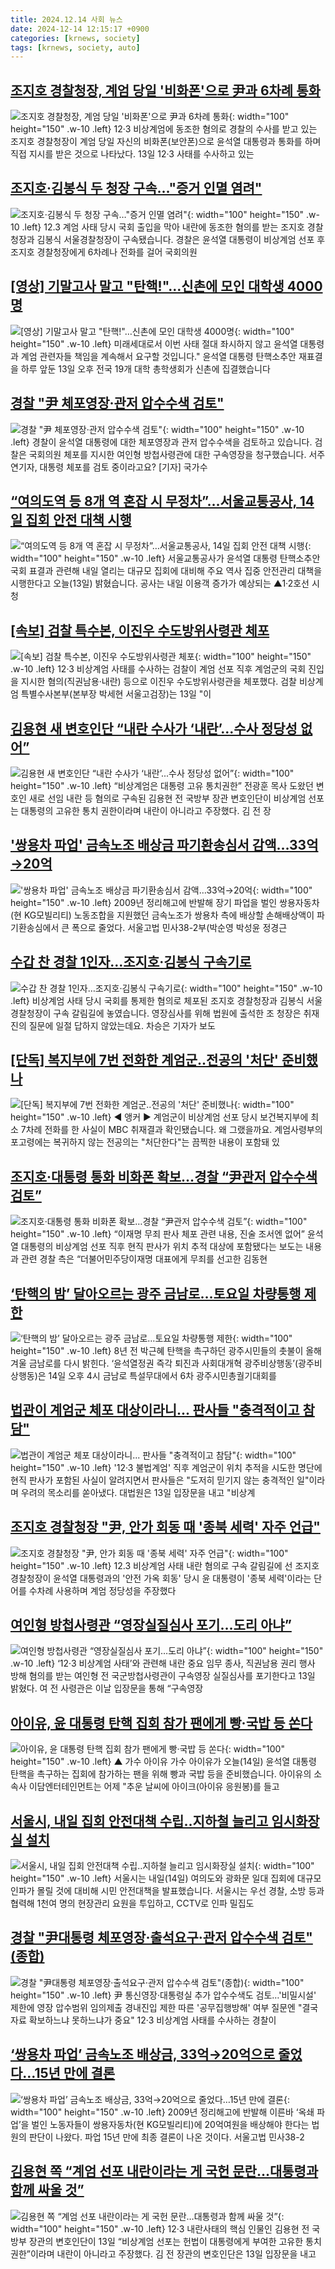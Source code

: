 ```yaml
---
title: 2024.12.14 사회 뉴스
date: 2024-12-14 12:15:17 +0900
categories: [krnews, society]
tags: [krnews, society, auto]
---
```

## [조지호 경찰청장, 계엄 당일 '비화폰'으로 尹과 6차례 통화](https://n.news.naver.com/mnews/article/011/0004427394)

![조지호 경찰청장, 계엄 당일 '비화폰'으로 尹과 6차례 통화](https://mimgnews.pstatic.net/image/origin/011/2024/12/13/4427394.jpg?type=nf220_150){: width="100" height="150" .w-10 .left}
12·3 비상계엄에 동조한 혐의로 경찰의 수사를 받고 있는 조지호 경찰청장이 계엄 당일 자신의 비화폰(보안폰)으로 윤석열 대통령과 통화를 하며 직접 지시를 받은 것으로 나타났다. 13일 12·3 사태를 수사하고 있는

## [조지호·김봉식 두 청장 구속…"증거 인멸 염려"](https://n.news.naver.com/mnews/article/055/0001215170)

![조지호·김봉식 두 청장 구속…"증거 인멸 염려"](https://mimgnews.pstatic.net/image/origin/055/2024/12/14/1215170.jpg?type=nf220_150){: width="100" height="150" .w-10 .left}
12.3 계엄 사태 당시 국회 출입을 막아 내란에 동조한 혐의를 받는 조지호 경찰청장과 김봉식 서울경찰청장이 구속됐습니다. 경찰은 윤석열 대통령이 비상계엄 선포 후 조지호 경찰청장에게 6차례나 전화를 걸어 국회의원

## [[영상] 기말고사 말고 "탄핵!"…신촌에 모인 대학생 4000명](https://n.news.naver.com/mnews/article/011/0004427667)

![[영상] 기말고사 말고 "탄핵!"…신촌에 모인 대학생 4000명](https://mimgnews.pstatic.net/image/origin/011/2024/12/14/4427667.jpg?type=nf220_150){: width="100" height="150" .w-10 .left}
미래세대로서 이번 사태 절대 좌시하지 않고 윤석열 대통령과 계엄 관련자들 책임을 계속해서 요구할 것입니다." 윤석열 대통령 탄핵소추안 재표결을 하루 앞둔 13일 오후 전국 19개 대학 총학생회가 신촌에 집결했습니다

## [경찰 "尹 체포영장·관저 압수수색 검토"](https://n.news.naver.com/mnews/article/374/0000415611)

![경찰 "尹 체포영장·관저 압수수색 검토"](https://mimgnews.pstatic.net/image/origin/374/2024/12/13/415611.jpg?type=nf220_150){: width="100" height="150" .w-10 .left}
경찰이 윤석열 대통령에 대한 체포영장과 관저 압수수색을 검토하고 있습니다. 검찰은 국회의원 체포를 지시한 여인형 방첩사령관에 대한 구속영장을 청구했습니다. 서주연기자, 대통령 체포를 검토 중이라고요? [기자] 국가수

## [“여의도역 등 8개 역 혼잡 시 무정차”…서울교통공사, 14일 집회 안전 대책 시행](https://n.news.naver.com/mnews/article/056/0011856609)

![“여의도역 등 8개 역 혼잡 시 무정차”…서울교통공사, 14일 집회 안전 대책 시행](https://mimgnews.pstatic.net/image/origin/056/2024/12/13/11856609.jpg?type=nf220_150){: width="100" height="150" .w-10 .left}
서울교통공사가 윤석열 대통령 탄핵소추안 국회 표결과 관련해 내일 열리는 대규모 집회에 대비해 주요 역사 집중 안전관리 대책을 시행한다고 오늘(13일) 밝혔습니다. 공사는 내일 이용객 증가가 예상되는 ▲1·2호선 시청

## [[속보] 검찰 특수본, 이진우 수도방위사령관 체포](https://n.news.naver.com/mnews/article/025/0003407755)

![[속보] 검찰 특수본, 이진우 수도방위사령관 체포](https://mimgnews.pstatic.net/image/origin/025/2024/12/13/3407755.jpg?type=nf220_150){: width="100" height="150" .w-10 .left}
12·3 비상계엄 사태를 수사하는 검찰이 계엄 선포 직후 계엄군의 국회 진입을 지시한 혐의(직권남용·내란) 등으로 이진우 수도방위사령관을 체포했다. 검찰 비상계엄 특별수사본부(본부장 박세현 서울고검장)는 13일 "이

## [김용현 새 변호인단 “내란 수사가 ‘내란’...수사 정당성 없어”](https://n.news.naver.com/mnews/article/024/0000093616)

![김용현 새 변호인단 “내란 수사가 ‘내란’...수사 정당성 없어”](https://mimgnews.pstatic.net/image/origin/024/2024/12/13/93616.jpg?type=nf220_150){: width="100" height="150" .w-10 .left}
“비상계엄은 대통령 고유 통치권한” 전광훈 목사 도왔던 변호인 새로 선임 내란 등 혐의로 구속된 김용현 전 국방부 장관 변호인단이 비상계엄 선포는 대통령의 고유한 통치 권한이라며 내란이 아니라고 주장했다. 김 전 장

## ['쌍용차 파업' 금속노조 배상금 파기환송심서 감액…33억→20억](https://n.news.naver.com/mnews/article/001/0015104387)

!['쌍용차 파업' 금속노조 배상금 파기환송심서 감액…33억→20억](https://mimgnews.pstatic.net/image/origin/001/2024/12/13/15104387.jpg?type=nf220_150){: width="100" height="150" .w-10 .left}
2009년 정리해고에 반발해 장기 파업을 벌인 쌍용자동차(현 KG모빌리티) 노동조합을 지원했던 금속노조가 쌍용차 측에 배상할 손해배상액이 파기환송심에서 큰 폭으로 줄었다. 서울고법 민사38-2부(박순영 박성윤 정경근

## [수갑 찬 경찰 1인자…조지호·김봉식 구속기로](https://n.news.naver.com/mnews/article/422/0000698143)

![수갑 찬 경찰 1인자…조지호·김봉식 구속기로](https://mimgnews.pstatic.net/image/origin/422/2024/12/13/698143.jpg?type=nf220_150){: width="100" height="150" .w-10 .left}
비상계엄 사태 당시 국회를 통제한 혐의로 체포된 조지호 경찰청장과 김봉식 서울경찰청장이 구속 갈림길에 놓였습니다. 영장심사를 위해 법원에 출석한 조 청장은 취재진의 질문에 일절 답하지 않았는데요. 차승은 기자가 보도

## [[단독] 복지부에 7번 전화한 계엄군‥전공의 '처단' 준비했나](https://n.news.naver.com/mnews/article/214/0001393550)

![[단독] 복지부에 7번 전화한 계엄군‥전공의 '처단' 준비했나](https://mimgnews.pstatic.net/image/origin/214/2024/12/13/1393550.jpg?type=nf220_150){: width="100" height="150" .w-10 .left}
◀ 앵커 ▶ 계엄군이 비상계엄 선포 당시 보건복지부에 최소 7차례 전화를 한 사실이 MBC 취재결과 확인됐습니다. 왜 그랬을까요. 계엄사령부의 포고령에는 복귀하지 않는 전공의는 "처단한다"는 끔찍한 내용이 포함돼 있

## [조지호·대통령 통화 비화폰 확보…경찰 “尹관저 압수수색 검토”](https://n.news.naver.com/mnews/article/023/0003876322)

![조지호·대통령 통화 비화폰 확보…경찰 “尹관저 압수수색 검토”](https://mimgnews.pstatic.net/image/origin/023/2024/12/13/3876322.jpg?type=nf220_150){: width="100" height="150" .w-10 .left}
“이재명 무죄 판사 체포 관련 내용, 진술 조서엔 없어” 윤석열 대통령의 비상계엄 선포 직후 현직 판사가 위치 추적 대상에 포함됐다는 보도는 내용과 관련 경찰 측은 “더불어민주당이재명 대표에게 무죄를 선고한 김동현

## [‘탄핵의 밤’ 달아오르는 광주 금남로…토요일 차량통행 제한](https://n.news.naver.com/mnews/article/028/0002721575)

![‘탄핵의 밤’ 달아오르는 광주 금남로…토요일 차량통행 제한](https://mimgnews.pstatic.net/image/origin/028/2024/12/13/2721575.jpg?type=nf220_150){: width="100" height="150" .w-10 .left}
8년 전 박근혜 탄핵을 촉구하던 광주시민들의 촛불이 올해 겨울 금남로를 다시 밝힌다. ‘윤석열정권 즉각 퇴진과 사회대개혁 광주비상행동’(광주비상행동)은 14일 오후 4시 금남로 특설무대에서 6차 광주시민총궐기대회를

## [법관이 계엄군 체포 대상이라니... 판사들 "충격적이고 참담"](https://n.news.naver.com/mnews/article/469/0000838647)

![법관이 계엄군 체포 대상이라니... 판사들 "충격적이고 참담"](https://mimgnews.pstatic.net/image/origin/469/2024/12/13/838647.jpg?type=nf220_150){: width="100" height="150" .w-10 .left}
'12·3 불법계엄' 직후 계엄군이 위치 추적을 시도한 명단에 현직 판사가 포함된 사실이 알려지면서 판사들은 "도저히 믿기지 않는 충격적인 일"이라며 우려의 목소리를 쏟아냈다. 대법원은 13일 입장문을 내고 "비상계

## [조지호 경찰청장 "尹, 안가 회동 때 '종북 세력' 자주 언급"](https://n.news.naver.com/mnews/article/421/0007965052)

![조지호 경찰청장 "尹, 안가 회동 때 '종북 세력' 자주 언급"](https://mimgnews.pstatic.net/image/origin/421/2024/12/13/7965052.jpg?type=nf220_150){: width="100" height="150" .w-10 .left}
12.3 비상계엄 사태 내란 혐의로 구속 갈림길에 선 조지호 경찰청장이 윤석열 대통령과의 '안전 가옥 회동' 당시 윤 대통령이 '종북 세력'이라는 단어를 수차례 사용하며 계엄 정당성을 주장했다

## [여인형 방첩사령관 “영장실질심사 포기…도리 아냐”](https://n.news.naver.com/mnews/article/081/0003503357)

![여인형 방첩사령관 “영장실질심사 포기…도리 아냐”](https://mimgnews.pstatic.net/image/origin/081/2024/12/13/3503357.jpg?type=nf220_150){: width="100" height="150" .w-10 .left}
‘12·3 비상계엄 사태’와 관련해 내란 중요 임무 종사, 직권남용 권리 행사 방해 혐의를 받는 여인형 전 국군방첩사령관이 구속영장 실질심사를 포기한다고 13일 밝혔다. 여 전 사령관은 이날 입장문을 통해 “구속영장

## [아이유, 윤 대통령 탄핵 집회 참가 팬에게 빵·국밥 등 쏜다](https://n.news.naver.com/mnews/article/055/0001215208)

![아이유, 윤 대통령 탄핵 집회 참가 팬에게 빵·국밥 등 쏜다](https://mimgnews.pstatic.net/image/origin/055/2024/12/14/1215208.jpg?type=nf220_150){: width="100" height="150" .w-10 .left}
▲ 가수 아이유 가수 아이유가 오늘(14일) 윤석열 대통령 탄핵을 촉구하는 집회에 참가하는 팬을 위해 빵과 국밥 등을 준비했습니다. 아이유의 소속사 이담엔터테인먼트는 어제 "추운 날씨에 아이크(아이유 응원봉)를 들고

## [서울시, 내일 집회 안전대책 수립‥지하철 늘리고 임시화장실 설치](https://n.news.naver.com/mnews/article/214/0001393505)

![서울시, 내일 집회 안전대책 수립‥지하철 늘리고 임시화장실 설치](https://mimgnews.pstatic.net/image/origin/214/2024/12/13/1393505.jpg?type=nf220_150){: width="100" height="150" .w-10 .left}
서울시는 내일(14일) 여의도와 광화문 일대 집회에 대규모 인파가 몰릴 것에 대비해 시민 안전대책을 발표했습니다. 서울시는 우선 경찰, 소방 등과 협력해 1천여 명의 현장관리 요원을 투입하고, CCTV로 인파 밀집도

## [경찰 "尹대통령 체포영장·출석요구·관저 압수수색 검토"(종합)](https://n.news.naver.com/mnews/article/001/0015103950)

![경찰 "尹대통령 체포영장·출석요구·관저 압수수색 검토"(종합)](https://mimgnews.pstatic.net/image/origin/001/2024/12/13/15103950.jpg?type=nf220_150){: width="100" height="150" .w-10 .left}
尹 통신영장·대통령실 추가 압수수색도 검토…'비밀시설' 제한에 영장 압수범위 임의제출 경내진입 제한 따른 '공무집행방해' 여부 질문엔 "결국 자료 확보하느냐 못하느냐가 중요" 12·3 비상계엄 사태를 수사하는 경찰이

## [‘쌍용차 파업’ 금속노조 배상금, 33억→20억으로 줄었다…15년 만에 결론](https://n.news.naver.com/mnews/article/023/0003876376)

![‘쌍용차 파업’ 금속노조 배상금, 33억→20억으로 줄었다…15년 만에 결론](https://mimgnews.pstatic.net/image/origin/023/2024/12/13/3876376.jpg?type=nf220_150){: width="100" height="150" .w-10 .left}
2009년 정리해고에 반발해 이른바 ‘옥쇄 파업’을 벌인 노동자들이 쌍용자동차(현 KG모빌리티)에 20억여원을 배상해야 한다는 법원의 판단이 나왔다. 파업 15년 만에 최종 결론이 나온 것이다. 서울고법 민사38-2

## [김용현 쪽 “계엄 선포 내란이라는 게 국헌 문란…대통령과 함께 싸울 것”](https://n.news.naver.com/mnews/article/028/0002721654)

![김용현 쪽 “계엄 선포 내란이라는 게 국헌 문란…대통령과 함께 싸울 것”](https://mimgnews.pstatic.net/image/origin/028/2024/12/13/2721654.jpg?type=nf220_150){: width="100" height="150" .w-10 .left}
12·3 내란사태의 핵심 인물인 김용현 전 국방부 장관의 변호인단이 13일 “비상계엄 선포는 헌법이 대통령에게 부여한 고유한 통치 권한”이라며 내란이 아니라고 주장했다. 김 전 장관의 변호인단은 13일 입장문을 내고

